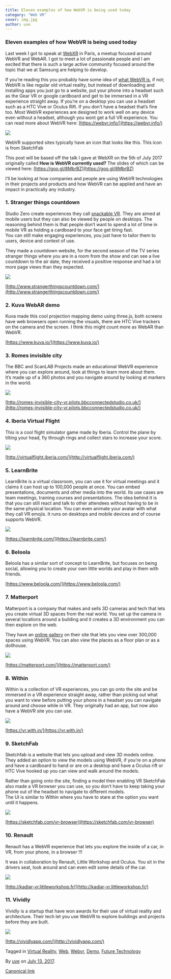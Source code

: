 ```yaml
---
title: Eleven examples of how WebVR is being used today
category: "Web VR"
cover: img.jpg
author: uve
---
```


### Eleven examples of how WebVR is being used today

Last week I got to speak at [WebXR](https://www.meetup.com/WebXR-Paris/) in Paris, a meetup focused around WebVR and WebAR. I got to meet a lot of passionate people and I am excited that there is such a large active community focused around the topic that we at Samsung are helping to develop.

If you’re reading this you probably have some idea of [what WebVR is](https://webvr.info/), if not; WebVR is like regular old virtual reality, but instead of downloading and installing apps you just go to a website, put your phone into a headset such as the Gear VR or google cardboard and get to be immersed in a VR experience straight away. If you’re on a desktop you can use a headset such as a HTC Vive or Oculus Rift. If you don’t have a headset that’s fine too. Most WebVR experiences are designed to work well on any device even without a headset, although you wont get a full VR experience. You can read more about WebVR here: [https://webvr.info/](https://webvr.info/)

![](https://cdn-images-1.medium.com/max/800/1*kXg-xlhl-NvodhYO9V1DSg.png)

WebVR supported sites typically have an icon that looks like this. This icon is from SketchFab

This post will be based off the talk I gave at WebXR on the 5th of July 2017 originally called **How is WebVR currently used?** The slides of which can be viewed here: [https://goo.gl/8MbrBZ](https://goo.gl/8MbrBZ)

I’ll be looking at how companies and people are using WebVR technologies in their projects and products and how WebVR can be applied and have an impact in practically any industry.

### 1\. Stranger things countdown

Studio Zero create experiences they call [snackable VR](https://studiozero.co/case_studies/snackable-vr/). They are aimed at mobile users but they can also be viewed by people on desktops. The reasoning behind them is that people don’t want to spend a lot of time in mobile VR as holding a cardboard to your face get tiring fast.  
You can still make engaging experiences, you just have to tailor them to users, device and context of use.

They made a countdown website, for the second season of the TV series stranger things where you are in a room from the show and can see a live countdown to the air date, they received a positive response and had a lot more page views than they expected.

![](https://cdn-images-1.medium.com/max/1000/0*YzxASa2DcTXyBg2_.)

[http://www.strangerthingscountdown.com/](http://www.strangerthingscountdown.com/)

### 2\. Kuva WebAR demo

Kuva made this cool projection mapping demo using three.js, both screens have web browsers open running the visuals, there are HTC Vive trackers on the camera and the screen. I think this might count more as WebAR than WebVR.

[https://www.kuva.io/](https://www.kuva.io/)

### 3\. Romes invisible city

The BBC and ScanLAB Projects made an educational WebVR experience where you can explore around, look at things to learn more about them.  
It’s made up of a 360 photos and you navigate around by looking at markers in the world.

![](https://cdn-images-1.medium.com/max/1000/0*R_hBWNfriWCXpeAF.)

[http://romes-invisible-city-vr.pilots.bbcconnectedstudio.co.uk/](http://romes-invisible-city-vr.pilots.bbcconnectedstudio.co.uk/)

### 4\. Iberia Virtual Flight

This is a cool flight simulator game made by Iberia. Control the plane by tilting your head, fly through rings and collect stars to increase your score.

![](https://cdn-images-1.medium.com/max/800/0*h4DjAQPE52RAHy5H.)

[http://virtualflight.iberia.com/](http://virtualflight.iberia.com/)

### 5\. LearnBrite

LearnBrite is a virtual classroom, you can use it for virtual meetings and it claims it can host up to 100,000 people at once. You can embed presentations, documents and other media into the world. Its use cases are team meetings, training courses and presentations. The idea behind it is that you can still react and talk to other attendees without having to be in the same physical location. You can even animate your avatar with what they call VR emojis. It runs on desktops and mobile devices and of course supports WebVR.

![](https://cdn-images-1.medium.com/max/1000/0*-rBP6iaF6mxu6Ay5.)

[https://learnbrite.com/](https://learnbrite.com/)

### 6\. Beloola

Beloola has a similar sort of concept to LearnBrite, but focuses on being social, allowing you to create your own little worlds and play in them with friends.

[https://www.beloola.com/](https://www.beloola.com/)

### 7\. Matterport

Matterport is a company that makes and sells 3D cameras and tech that lets you create virtual 3D spaces from the real world. You set up the camera in several locations around a building and it creates a 3D environment you can then explore on the web.

They have an [online gallery](https://matterport.com/gallery/) on their site that lets you view over 300,000 spaces using WebVR. You can also view the places as a floor plan or as a dollhouse.

![](https://cdn-images-1.medium.com/max/800/1*h4o5CV4HubwUH-mL6wdLXg.gif)

[https://matterport.com/](https://matterport.com/)

### 8\. Within

Within is a collection of VR experiences, you can go onto the site and be immersed in a VR experience straight away, rather than picking out what you want to view before putting your phone in a headset you can navigate around and choose while in VR. They originally had an app, but now also have a WebVR site you can use.

![](https://cdn-images-1.medium.com/max/1000/0*EpkJpLYx0lV0fyZP.)

[https://vr.with.in/](https://vr.with.in/)

### 9\. SketchFab

Sketchfab is a website that lets you upload and view 3D models online. They added an option to view the models using WebVR, if you’re on a phone and have a cardboard to hand or are on a desktop and have a Oculus rift or HTC Vive hooked up you can view and walk around the models.

Rather than going onto the site, finding a model then enabling VR SketchFab also made a VR browser you can use, so you don’t have to keep taking your phone out of the headset to navigate to different models.   
The UI is similar to Within where you have to stare at the option you want until it happens.

![](https://cdn-images-1.medium.com/max/1000/0*ZLLTkVxmYw7Zz9w5.)

[https://sketchfab.com/vr-browser](https://sketchfab.com/vr-browser)

### 10\. Renault

Renault has a WebVR experience that lets you explore the inside of a car, in VR, from your phone, in a browser !!!

It was in collaboration by Renault, Little Workshop and Oculus. You sit in the drivers seat, look around and can even edit some details of the car.

![](https://cdn-images-1.medium.com/max/1000/1*Zng0V16qt8IPHclkXAaDRg.png)

[http://kadjar-vr.littleworkshop.fr/](http://kadjar-vr.littleworkshop.fr/)

### 11\. Vividly

Vividly is a startup that have won awards for their use of virtual reality and architecture. Their tech let you use WebVR to explore buildings and projects before they are built.

![](https://cdn-images-1.medium.com/max/1000/0*IBNpLsCiW2qKKyJf.)

[http://vividlyapp.com/](http://vividlyapp.com/)

Tagged in [Virtual Reality](https://medium.com/tag/virtual-reality), [Web](https://medium.com/tag/web), [Webvr](https://medium.com/tag/webvr), [Demo](https://medium.com/tag/demo), [Future Technology](https://medium.com/tag/future-technology)

By [uve](https://medium.com/@uveavanto) on [July 13, 2017](https://medium.com/p/cbcb214b816c).

[Canonical link](https://medium.com/@uveavanto/eleven-examples-of-how-webvr-is-being-used-today-cbcb214b816c)
